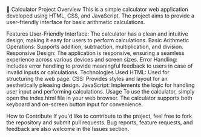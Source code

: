 🧮 Calculator Project
Overview
This is a simple calculator web application developed using HTML, CSS, and JavaScript. The project aims to provide a user-friendly interface for basic arithmetic calculations.

Features
User-Friendly Interface: The calculator has a clean and intuitive design, making it easy for users to perform calculations.
Basic Arithmetic Operations: Supports addition, subtraction, multiplication, and division.
Responsive Design: The application is responsive, ensuring a seamless experience across various devices and screen sizes.
Error Handling: Includes error handling to provide meaningful feedback to users in case of invalid inputs or calculations.
Technologies Used
HTML: Used for structuring the web page.
CSS: Provides styles and layout for an aesthetically pleasing design.
JavaScript: Implements the logic for handling user input and performing calculations.
Usage
To use the calculator, simply open the index.html file in your web browser. The calculator supports both keyboard and on-screen button input for convenience.

How to Contribute
If you'd like to contribute to the project, feel free to fork the repository and submit pull requests. Bug reports, feature requests, and feedback are also welcome in the Issues section.
